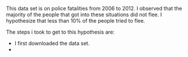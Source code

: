 This data set is on police fatalities from 2006 to 2012.
I observed that the majority of the people that got into these situations did not flee.
I hypothesize that less than 10% of the people tried to flee.

The steps i took to get to this hypothesis are:
- I first downloaded the data set.
- 
